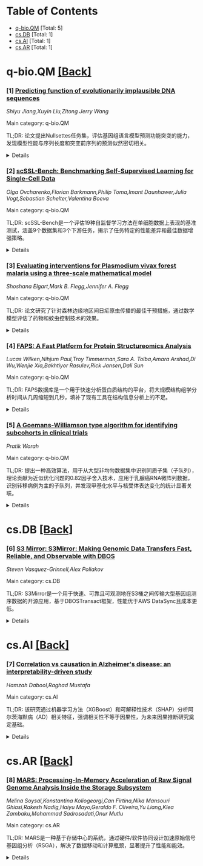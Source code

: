 <div id=toc></div>

# Table of Contents

- [q-bio.QM](#q-bio.QM) [Total: 5]
- [cs.DB](#cs.DB) [Total: 1]
- [cs.AI](#cs.AI) [Total: 1]
- [cs.AR](#cs.AR) [Total: 1]


<div id='q-bio.QM'></div>

# q-bio.QM [[Back]](#toc)

### [1] [Predicting function of evolutionarily implausible DNA sequences](https://arxiv.org/abs/2506.10271)
*Shiyu Jiang,Xuyin Liu,Zitong Jerry Wang*

Main category: q-bio.QM

TL;DR: 论文提出Nullsettes任务集，评估基因组语言模型预测功能突变的能力，发现模型性能与序列长度和突变前序列的预测似然密切相关。


<details>
  <summary>Details</summary>
Motivation: 基因组语言模型在合成生物学中生成功能性DNA序列的潜力，但需学习序列与功能关系。

Method: 引入Nullsettes任务集，评估12个先进模型预测功能突变的能力。

Result: 突变效应预测性能与未突变序列的预测似然强相关，且性能范围高度依赖序列长度。

Conclusion: 使用基因组语言模型预测突变效应时，需同时考虑序列似然和序列长度。

Abstract: Genomic language models (gLMs) show potential for generating novel,
functional DNA sequences for synthetic biology, but doing so requires them to
learn not just evolutionary plausibility, but also sequence-to-function
relationships. We introduce a set of prediction tasks called Nullsettes, which
assesses a model's ability to predict loss-of-function mutations created by
translocating key control elements in synthetic expression cassettes. Across 12
state-of-the-art models, we find that mutation effect prediction performance
strongly correlates with the predicted likelihood of the nonmutant.
Furthermore, the range of likelihood values predictive of strong model
performance is highly dependent on sequence length. Our work highlights the
importance of considering both sequence likelihood and sequence length when
using gLMs for mutation effect prediction.

</details>


### [2] [scSSL-Bench: Benchmarking Self-Supervised Learning for Single-Cell Data](https://arxiv.org/abs/2506.10031)
*Olga Ovcharenko,Florian Barkmann,Philip Toma,Imant Daunhawer,Julia Vogt,Sebastian Schelter,Valentina Boeva*

Main category: q-bio.QM

TL;DR: scSSL-Bench是一个评估19种自监督学习方法在单细胞数据上表现的基准测试，涵盖9个数据集和3个下游任务，揭示了任务特定的性能差异和最佳数据增强策略。


<details>
  <summary>Details</summary>
Motivation: 推动自监督学习在单细胞数据中的应用，填补现有研究在系统性评估和任务特定性能差异上的空白。

Method: 通过scSSL-Bench基准测试，评估19种自监督学习方法在9个数据集上的表现，重点关注批处理校正、细胞类型注释和多模态数据预测三个任务，并系统分析数据增强策略。

Result: 专用单细胞框架（如scVI、CLAIRE和scGPT）在批处理校正中表现优异，而通用自监督方法（如VICReg和SimCLR）在细胞类型注释和多模态数据整合中更优；随机掩码是最有效的数据增强技术。

Conclusion: 需要开发专门针对单细胞多模态数据整合的框架，scSSL-Bench为自监督学习在单细胞分析中的应用提供了标准化评估平台和具体建议。

Abstract: Self-supervised learning (SSL) has proven to be a powerful approach for
extracting biologically meaningful representations from single-cell data. To
advance our understanding of SSL methods applied to single-cell data, we
present scSSL-Bench, a comprehensive benchmark that evaluates nineteen SSL
methods. Our evaluation spans nine datasets and focuses on three common
downstream tasks: batch correction, cell type annotation, and missing modality
prediction. Furthermore, we systematically assess various data augmentation
strategies. Our analysis reveals task-specific trade-offs: the specialized
single-cell frameworks, scVI, CLAIRE, and the finetuned scGPT excel at
uni-modal batch correction, while generic SSL methods, such as VICReg and
SimCLR, demonstrate superior performance in cell typing and multi-modal data
integration. Random masking emerges as the most effective augmentation
technique across all tasks, surpassing domain-specific augmentations. Notably,
our results indicate the need for a specialized single-cell multi-modal data
integration framework. scSSL-Bench provides a standardized evaluation platform
and concrete recommendations for applying SSL to single-cell analysis,
advancing the convergence of deep learning and single-cell genomics.

</details>


### [3] [Evaluating interventions for Plasmodium vivax forest malaria using a three-scale mathematical model](https://arxiv.org/abs/2506.10040)
*Shoshana Elgart,Mark B. Flegg,Jennifer A. Flegg*

Main category: q-bio.QM

TL;DR: 论文研究了针对森林边缘地区间日疟原虫传播的最佳干预措施，通过数学模型评估了药物和蚊虫控制技术的效果。


<details>
  <summary>Details</summary>
Motivation: 间日疟原虫病例在湄公河次区域森林边缘地区比例上升，需针对森林活动人群的干预措施。

Method: 扩展了已有的三尺度积分微分方程模型，拟合越南四年数据，评估大规模药物管理和蚊虫控制技术。

Result: 模型验证了流行病学趋势，显示最佳药物管理时间依赖人口特征，蚊虫叮咬率干预和针对休眠体的药物效果关键。

Conclusion: 研究强调了针对森林活动人群的干预措施需结合人口特征和药物效果，以优化疟疾控制策略。

Abstract: The rising proportion of Plasmodium vivax cases concentrated in forest-fringe
areas across the Greater Mekong Subregion highlights the importance of
pharmaceutical and mosquito control techniques specifically targeted towards
forest-going populations. To mathematically assess best-possible antimalarial
interventions in the context of hypnozoite reactivation and seasonal forest
migration, we extend a previously developed three-scale integro-differential
equations model of P. vivax transmission. In particular, we fit the model to
data gathered over a four-year period in Vietnam to gain insight into local P.
vivax dynamics and validate the model's ability to capture epidemiological
trends. The calibrated model is then used to generate optimal schedules for
mass-drug administration (MDA) in forest-goers and gauge the efficacy of vector
control techniques (such as long-lasting insecticide nets and indoor residual
spraying) in forest-adjacent areas. Our results highlight the dependence of
optimal MDA timing on the demographics of the human population, the importance
of interventions targeting the mosquito bite rate, and the need for efficacy in
hypnozoite-targeting antimalarial drugs.

</details>


### [4] [FAPS: A Fast Platform for Protein Structureomics Analysis](https://arxiv.org/abs/2506.10134)
*Lucas Wilken,Nihjum Paul,Troy Timmerman,Sara A. Tolba,Amara Arshad,Di Wu,Wenjie Xia,Bakhtiyor Rasulev,Rick Jansen,Dali Sun*

Main category: q-bio.QM

TL;DR: FAPS数据库是一个用于快速分析蛋白质结构的平台，将大规模结构组学分析时间从几周缩短到几秒，填补了现有工具在结构信息分析上的不足。


<details>
  <summary>Details</summary>
Motivation: 现有蛋白质定量和分析方法缺乏结构信息，而结构组学分析工具不足，限制了大规模生物分子结构研究的进展。

Method: 开发了FAPS数据库，整合了SWISS-MODEL、AlphaFold的模拟数据和UniProt数据库的实验数据，提供用户友好的蛋白质二级结构分析功能。

Result: FAPS显著提高了结构组学分析的效率，支持快速数值和可视化参考，为蛋白质结构计算和分析提供了便捷工具。

Conclusion: FAPS填补了结构组学分析工具的空白，为生物标志物发现和蛋白质研究提供了高效、集中的数据平台。

Abstract: Protein quantification and analysis are well-accepted approaches for
biomarker discovery but are limited to identification without structural
information. High-throughput omics data (i.e., genomics, transcriptomics, and
proteomics) have become pervasive in cancer biology studies and reach well
beyond more specialized areas such as metabolomics, epigenomics,
pharmacogenomics, and interact-omics. However, large-scale analysis based on
the structure of the biomolecules, namely structure-omics, is still
underexplored due to a lack of handy tools. In response, we developed the Fast
Analysis of Protein Structure (FAPS) database, a platform designed to advance
quantitative proteomics to structure-omics analysis, which significantly
shortens large-scale structure-omics from weeks to seconds. FAPS can serve as a
new protein secondary structure database, providing a centralized and
functional database for both simulated and experimentally determined
bioinformatics statistics relating to secondary structure. Stored data is
generated both through the structure simulation, currently SWISS-MODEL and
AlphaFold, performed by high-performance computers, and the pre-existing
UniProt database. FAPS provides user-friendly features that create a
straightforward and effective way of accessing accurate data on the proportion
of secondary structure in different protein chains, providing a fast numerical
and visual reference for protein structure calculations and analysis. FAPS is
accessible through http://fapsdb.org.

</details>


### [5] [A Goemans-Williamson type algorithm for identifying subcohorts in clinical trials](https://arxiv.org/abs/2506.10879)
*Pratik Worah*

Main category: q-bio.QM

TL;DR: 提出一种高效算法，用于从大型非均匀数据集中识别同质子集（子队列），理论贡献为近似优化问题的0.82因子舍入技术，应用于乳腺癌RNA微阵列数据，识别转移病例为主的子队列，并发现甲基化水平与核受体表达变化的统计显著关联。


<details>
  <summary>Details</summary>
Motivation: 从非均匀数据集中识别同质子集有助于发现疾病通路和治疗方法，尤其是针对特定子队列的个性化医疗。

Method: 设计了一种基于线性分类器的高效算法，采用类似Goemans和Williamson（1994）的舍入技术，近似优化问题的最优解。

Result: 算法在乳腺癌数据中成功识别转移病例为主的子队列，并发现甲基化水平与核受体表达变化的统计显著关联。

Conclusion: 该算法为识别同质子集提供了高效工具，有助于疾病研究和个性化治疗开发。

Abstract: We design an efficient algorithm that outputs a linear classifier for
identifying homogeneous subsets (equivalently subcohorts) from large
inhomogeneous datasets. Our theoretical contribution is a rounding technique,
similar to that of Goemans and Williamson (1994), that approximates the optimal
solution of the underlying optimization problem within a factor of $0.82$. As
an application, we use our algorithm to design a simple test that can identify
homogeneous subcohorts of patients, that are mainly comprised of metastatic
cases, from the RNA microarray dataset for breast cancer by Curtis et al.
(2012). Furthermore, we also use the test output by the algorithm to
systematically identify subcohorts of patients in which statistically
significant changes in methylation levels of tumor suppressor genes co-occur
with statistically significant changes in nuclear receptor expression.
Identifying such homogeneous subcohorts of patients can be useful for the
discovery of disease pathways and therapeutics, specific to the subcohort.

</details>


<div id='cs.DB'></div>

# cs.DB [[Back]](#toc)

### [6] [S3 Mirror: S3Mirror: Making Genomic Data Transfers Fast, Reliable, and Observable with DBOS](https://arxiv.org/abs/2506.10886)
*Steven Vasquez-Grinnell,Alex Poliakov*

Main category: cs.DB

TL;DR: S3Mirror是一个用于快速、可靠且可观测地在S3桶之间传输大型基因组测序数据的开源应用，基于DBOSTransact框架，性能优于AWS DataSync且成本更低。


<details>
  <summary>Details</summary>
Motivation: 满足大型制药组织对快速、可靠且可观测的大规模数据传输的需求。

Method: 使用DBOSTransact持久执行框架开发S3Mirror，并在多种环境中进行性能和成本基准测试。

Result: S3Mirror在DBOS Cloud Pro中运行速度比AWS DataSync快40倍，成本更低，且具备故障恢复能力和实时观测功能。

Conclusion: S3Mirror是一个高效、经济且可靠的大规模数据传输解决方案。

Abstract: To meet the needs of a large pharmaceutical organization, we set out to
create S3Mirror - an application for transferring large genomic sequencing
datasets between S3 buckets quickly, reliably, and observably. We used the
DBOSTransact durable execution framework to achieve these goals and benchmarked
the performance and cost of the application. S3Mirror is an open source DBOS
Python application that can run in a variety of environments, including DBOS
Cloud Pro where it runs as much as 40x faster than AWS DataSync at a fraction
of the cost. Moreover, S3Mirror is resilient to failures and allows for
real-time filewise observability of ongoing and past transfers.

</details>


<div id='cs.AI'></div>

# cs.AI [[Back]](#toc)

### [7] [Correlation vs causation in Alzheimer's disease: an interpretability-driven study](https://arxiv.org/abs/2506.10179)
*Hamzah Dabool,Raghad Mustafa*

Main category: cs.AI

TL;DR: 该研究通过机器学习方法（XGBoost）和可解释性技术（SHAP）分析阿尔茨海默病（AD）相关特征，强调相关性不等于因果性，为未来因果推断研究奠定基础。


<details>
  <summary>Details</summary>
Motivation: 在AD研究中，区分因果关系和相关关系对诊断、治疗和疾病驱动因素的识别至关重要。

Method: 结合相关性分析、机器学习分类（XGBoost）和模型可解释性技术（SHAP），分析临床、认知、遗传和生物标志物特征。

Result: 发现认知评分和遗传风险因素是AD分类的关键特征，相关性矩阵揭示了变量间的关联，SHAP值提供了特征贡献的详细解释。

Conclusion: 研究强调相关性不等于因果性，需谨慎解释关联数据，为未来因果推断研究和AD早期诊断及干预提供基础。

Abstract: Understanding the distinction between causation and correlation is critical
in Alzheimer's disease (AD) research, as it impacts diagnosis, treatment, and
the identification of true disease drivers. This experiment investigates the
relationships among clinical, cognitive, genetic, and biomarker features using
a combination of correlation analysis, machine learning classification, and
model interpretability techniques. Employing the XGBoost algorithm, we
identified key features influencing AD classification, including cognitive
scores and genetic risk factors. Correlation matrices revealed clusters of
interrelated variables, while SHAP (SHapley Additive exPlanations) values
provided detailed insights into feature contributions across disease stages.
Our results highlight that strong correlations do not necessarily imply
causation, emphasizing the need for careful interpretation of associative data.
By integrating feature importance and interpretability with classical
statistical analysis, this work lays groundwork for future causal inference
studies aimed at uncovering true pathological mechanisms. Ultimately,
distinguishing causal factors from correlated markers can lead to improved
early diagnosis and targeted interventions for Alzheimer's disease.

</details>


<div id='cs.AR'></div>

# cs.AR [[Back]](#toc)

### [8] [MARS: Processing-In-Memory Acceleration of Raw Signal Genome Analysis Inside the Storage Subsystem](https://arxiv.org/abs/2506.10931)
*Melina Soysal,Konstantina Koliogeorgi,Can Firtina,Nika Mansouri Ghiasi,Rakesh Nadig,Haiyu Mayo,Geraldo F. Oliveira,Yu Liang,Klea Zambaku,Mohammad Sadrosadati,Onur Mutlu*

Main category: cs.AR

TL;DR: MARS是一种基于存储中心的系统，通过硬件/软件协同设计加速原始信号基因组分析（RSGA），解决了数据移动和计算瓶颈，显著提升了性能和能效。


<details>
  <summary>Details</summary>
Motivation: 随着测序技术的快速发展，软件基础的RSGA难以匹配原始信号生成的高吞吐量，数据移动成为性能和能耗的主要瓶颈。

Method: MARS通过修改RSGA管道（引入过滤机制和量化方案）、利用存储内部资源（如DRAM、控制器、闪存芯片）以及采用处理近内存和处理用内存范式，优化执行步骤并减少数据移动。

Result: MARS在性能上分别比软件基础和硬件加速的最新读映射流程快93倍和40倍，能耗降低427倍和72倍。

Conclusion: MARS通过存储中心的设计，高效解决了RSGA的数据移动和计算瓶颈，为实时基因组分析提供了高性能和低能耗的解决方案。

Abstract: Raw signal genome analysis (RSGA) has emerged as a promising approach to
enable real-time genome analysis by directly analyzing raw electrical signals.
However, rapid advancements in sequencing technologies make it increasingly
difficult for software-based RSGA to match the throughput of raw signal
generation. This paper demonstrates that while hardware acceleration techniques
can significantly accelerate RSGA, the high volume of genomic data shifts the
performance and energy bottleneck from computation to I/O data movement. As
sequencing throughput increases, I/O overhead becomes the main contributor to
both runtime and energy consumption. Therefore, there is a need to design a
high-performance, energy-efficient system for RSGA that can both alleviate the
data movement bottleneck and provide large acceleration capabilities. We
propose MARS, a storage-centric system that leverages the heterogeneous
resources within modern storage systems (e.g., storage-internal DRAM, storage
controller, flash chips) alongside their large storage capacity to tackle both
data movement and computational overheads of RSGA in an area-efficient and
low-cost manner. MARS accelerates RSGA through a novel hardware/software
co-design approach. First, MARS modifies the RSGA pipeline via two filtering
mechanisms and a quantization scheme, reducing hardware demands and optimizing
for in-storage execution. Second, MARS accelerates the RSGA steps directly
within the storage by leveraging both Processing-Near-Memory and
Processing-Using-Memory paradigms. Third, MARS orchestrates the execution of
all steps to fully exploit in-storage parallelism and minimize data movement.
Our evaluation shows that MARS outperforms basecalling-based software and
hardware-accelerated state-of-the-art read mapping pipelines by 93x and 40x, on
average across different datasets, while reducing their energy consumption by
427x and 72x.

</details>
